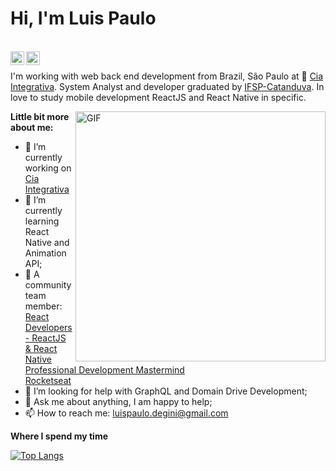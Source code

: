 <h1>Hi, I'm Luis Paulo</h1>
<br />
<a href="https://www.linkedin.com/in/lpmdeg/">
  <img align="left" alt="Luis Paulo's Linkedin" width="22px" src="https://cdn.jsdelivr.net/npm/simple-icons@v3/icons/linkedin.svg" />
</a>
<a href="https://www.instagram.com/luispaulo.degini/">
  <img align="left" alt="Luis Paulo's Instagram" width="22px" src="https://cdn.jsdelivr.net/npm/simple-icons@v3/icons/instagram.svg" />
</a>

<br />

I'm working with web back end development from Brazil, São Paulo at 👨 [Cia Integrativa](http://ciaintegrativa.com.br/). System Analyst and developer graduated by [IFSP-Catanduva](https://ctd.ifsp.edu.br/). In love to study mobile development ReactJS and React Native in specific.

<img align="right" alt="GIF" src="https://media.giphy.com/media/MeJgB3yMMwIaHmKD4z/giphy.gif" width="400"/>

**Little bit more about me:**

- 👨 I’m currently working on [Cia Integrativa](http://ciaintegrativa.com.br/)
- 🌱 I’m currently learning React Native and Animation API; 
- 👨 A community team member:<br />
        [React Developers - ReactJS & React Native Professional Development Mastermind](https://www.linkedin.com/groups/6519652/)<br />
        [Rocketseat](https://discord.com/channels/327861810768117763/491458400203571210)
- 🤔 I’m looking for help with GraphQL and Domain Drive Development;
- 💬 Ask me about anything, I am happy to help;
- 📫 How to reach me: luispaulo.degini@gmail.com



**Where I spend my time**

[![Top Langs](https://github-readme-stats.vercel.app/api/top-langs/?username=hitk1&layout=compact)](https://github.com/hitk1/github-readme-stats)

